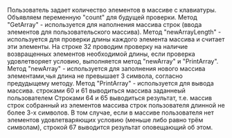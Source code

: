 Пользователь задает количество элементов в массиве с клавиатуры. 
Объявляем переменную "count" для будущей проверки. 
Метод "GetArray" - используется для наполнения массива строк (ввода элементов для пользовательского массива).
Метод "newArrayLength" - используется для проверки длины каждого элемента массива и считает эти элементы. 
На строке 32 проводим проверку на наличие возвращенных элементов необходимой длины, если проверка удовлетворяет условию, выполняется метод "newArray" и "PrintArray".
Метод "newArray" - используется для заполнения нового массива элементами,чья длина не превышает 3 символа, согласно предудыщему методу.
Метод "PrintArray" - используется для вывода массива. 
строками 60 и 61 выводиться массива заданнеый пользователем
Строками 64 и 65 выводиться результат, т.е. массив строк собранный из элементов массива строк пользователя длинной не более 3-х символов.
В том случае, если в массиве пользователя нет элементов удовлетваряющих условию (меньше либо равно трём символам), строкой 67 выводится результат оповещающий об этом.
